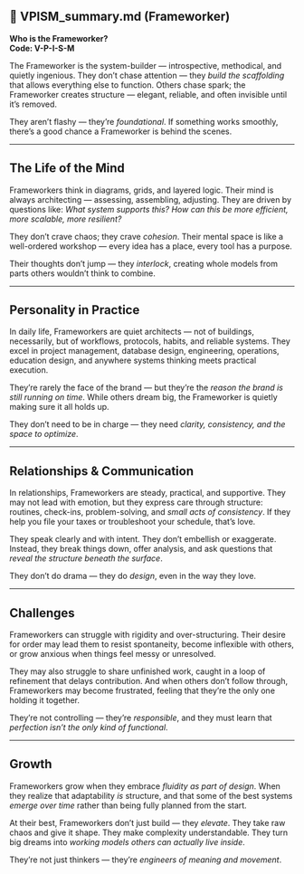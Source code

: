 ## 📄 VPISM_summary.md (Frameworker)

**Who is the Frameworker?**  
**Code: V-P-I-S-M**

The Frameworker is the system-builder — introspective, methodical, and quietly ingenious. They don’t chase attention — they *build the scaffolding* that allows everything else to function. Others chase spark; the Frameworker creates structure — elegant, reliable, and often invisible until it’s removed.

They aren’t flashy — they’re *foundational*. If something works smoothly, there’s a good chance a Frameworker is behind the scenes.

---

## The Life of the Mind

Frameworkers think in diagrams, grids, and layered logic. Their mind is always architecting — assessing, assembling, adjusting. They are driven by questions like: *What system supports this? How can this be more efficient, more scalable, more resilient?*

They don’t crave chaos; they crave *cohesion*. Their mental space is like a well-ordered workshop — every idea has a place, every tool has a purpose.

Their thoughts don’t jump — they *interlock*, creating whole models from parts others wouldn’t think to combine.

---

## Personality in Practice

In daily life, Frameworkers are quiet architects — not of buildings, necessarily, but of workflows, protocols, habits, and reliable systems. They excel in project management, database design, engineering, operations, education design, and anywhere systems thinking meets practical execution.

They’re rarely the face of the brand — but they’re the *reason the brand is still running on time*. While others dream big, the Frameworker is quietly making sure it all holds up.

They don’t need to be in charge — they need *clarity, consistency, and the space to optimize*.

---

## Relationships & Communication

In relationships, Frameworkers are steady, practical, and supportive. They may not lead with emotion, but they express care through structure: routines, check-ins, problem-solving, and *small acts of consistency*. If they help you file your taxes or troubleshoot your schedule, that’s love.

They speak clearly and with intent. They don’t embellish or exaggerate. Instead, they break things down, offer analysis, and ask questions that *reveal the structure beneath the surface*.

They don’t do drama — they do *design*, even in the way they love.

---

## Challenges

Frameworkers can struggle with rigidity and over-structuring. Their desire for order may lead them to resist spontaneity, become inflexible with others, or grow anxious when things feel messy or unresolved.

They may also struggle to share unfinished work, caught in a loop of refinement that delays contribution. And when others don’t follow through, Frameworkers may become frustrated, feeling that they’re the only one holding it together.

They’re not controlling — they’re *responsible*, and they must learn that *perfection isn’t the only kind of functional*.

---

## Growth

Frameworkers grow when they embrace *fluidity as part of design*. When they realize that adaptability *is* structure, and that some of the best systems *emerge over time* rather than being fully planned from the start.

At their best, Frameworkers don’t just build — they *elevate*. They take raw chaos and give it shape. They make complexity understandable. They turn big dreams into *working models others can actually live inside*.

They’re not just thinkers — they’re *engineers of meaning and movement*.
